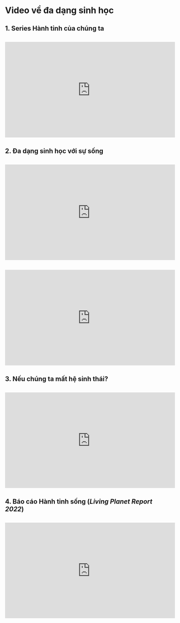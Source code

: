 # Video về đa dạng sinh học 

## 1. Series Hành tinh của chúng ta

<div style="margin: 2rem auto; ">
<iframe style="display: block; margin: auto;" width="560" height="315" src="https://www.youtube.com/embed/videoseries?list=PL1YxUBRBoo8aZ90JJLvLCK4KaFMwRmvAo" title="YouTube video player" frameborder="0" allow="accelerometer; autoplay; clipboard-write; encrypted-media; gyroscope; picture-in-picture; web-share" allowfullscreen></iframe>
</div>

## 2. Đa dạng sinh học với sự sống

<div style="margin: 2rem auto; ">
<iframe style="display: block; margin: auto;" width="560" height="315" src="https://www.youtube.com/embed/GlWNuzrqe7U?hl=vi&cc_lang=vi&cc_lang_pref=vi&cc_load_policy=1" title="YouTube video player" frameborder="0" allow="accelerometer; autoplay; clipboard-write; encrypted-media; gyroscope; picture-in-picture; web-share" allowfullscreen></iframe>
</div>

<div style="margin: 2rem auto; ">
<iframe style="display: block; margin: auto;" width="560" height="315" src="https://www.youtube.com/embed/GK_vRtHJZu4?hl=vi&cc_lang=vi&cc_lang_pref=vi&cc_load_policy=1" title="YouTube video player" frameborder="0" allow="accelerometer; autoplay; clipboard-write; encrypted-media; gyroscope; picture-in-picture; web-share" allowfullscreen></iframe>
</div>

## 3. Nếu chúng ta mất hệ sinh thái?
<div style="margin: 2rem auto; ">
<iframe style="display: block; margin: auto;" width="560" height="315" src="https://www.youtube.com/embed/-608IrAFiOM?hl=vi&cc_lang=vi&cc_lang_pref=vi&cc_load_policy=1" title="YouTube video player" frameborder="0" allow="accelerometer; autoplay; clipboard-write; encrypted-media; gyroscope; picture-in-picture; web-share" allowfullscreen></iframe>
</div>

## 4. Báo cáo Hành tinh sống (*Living Planet Report 2022*)

<div style="margin: 2rem auto; ">
<iframe style="display: block; margin: auto;" width="560" height="315" src="https://www.youtube.com/embed/1LpsV4YJdMo?hl=vi&cc_lang=vi&cc_lang_pref=vi&cc_load_policy=1" title="YouTube video player" frameborder="0" allow="accelerometer; autoplay; clipboard-write; encrypted-media; gyroscope; picture-in-picture; web-share" allowfullscreen></iframe>
</div>